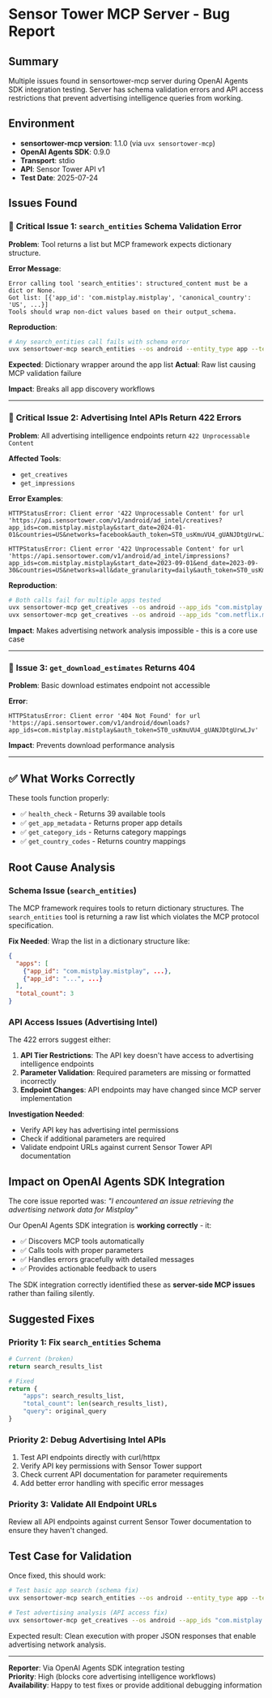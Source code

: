 # Sensor Tower MCP Server - Bug Report

## Summary
Multiple issues found in sensortower-mcp server during OpenAI Agents SDK integration testing. Server has schema validation errors and API access restrictions that prevent advertising intelligence queries from working.

## Environment
- **sensortower-mcp version**: 1.1.0 (via `uvx sensortower-mcp`)
- **OpenAI Agents SDK**: 0.9.0
- **Transport**: stdio
- **API**: Sensor Tower API v1
- **Test Date**: 2025-07-24

## Issues Found

### 🚨 **Critical Issue 1: `search_entities` Schema Validation Error**

**Problem**: Tool returns a list but MCP framework expects dictionary structure.

**Error Message**:
```
Error calling tool 'search_entities': structured_content must be a dict or None. 
Got list: [{'app_id': 'com.mistplay.mistplay', 'canonical_country': 'US', ...}]
Tools should wrap non-dict values based on their output_schema.
```

**Reproduction**:
```bash
# Any search_entities call fails with schema error
uvx sensortower-mcp search_entities --os android --entity_type app --term "Mistplay" --limit 3
```

**Expected**: Dictionary wrapper around the app list
**Actual**: Raw list causing MCP validation failure

**Impact**: Breaks all app discovery workflows

---

### 🚨 **Critical Issue 2: Advertising Intel APIs Return 422 Errors**

**Problem**: All advertising intelligence endpoints return `422 Unprocessable Content`

**Affected Tools**:
- `get_creatives` 
- `get_impressions`

**Error Examples**:
```
HTTPStatusError: Client error '422 Unprocessable Content' for url 
'https://api.sensortower.com/v1/android/ad_intel/creatives?app_ids=com.mistplay.mistplay&start_date=2024-01-01&countries=US&networks=facebook&auth_token=ST0_usKmuVU4_gUANJDtgUrwLJv'

HTTPStatusError: Client error '422 Unprocessable Content' for url 
'https://api.sensortower.com/v1/android/ad_intel/impressions?app_ids=com.mistplay.mistplay&start_date=2023-09-01&end_date=2023-09-30&countries=US&networks=all&date_granularity=daily&auth_token=ST0_usKmuVU4_gUANJDtgUrwLJv'
```

**Reproduction**:
```bash
# Both calls fail for multiple apps tested
uvx sensortower-mcp get_creatives --os android --app_ids "com.mistplay.mistplay" --start_date "2024-01-01" --countries "US" --networks "facebook"
uvx sensortower-mcp get_creatives --os android --app_ids "com.netflix.mediaclient" --start_date "2024-01-01" --countries "US" --networks "facebook"
```

**Impact**: Makes advertising network analysis impossible - this is a core use case

---

### 🚨 **Issue 3: `get_download_estimates` Returns 404**

**Problem**: Basic download estimates endpoint not accessible

**Error**:
```
HTTPStatusError: Client error '404 Not Found' for url 
'https://api.sensortower.com/v1/android/downloads?app_ids=com.mistplay.mistplay&auth_token=ST0_usKmuVU4_gUANJDtgUrwLJv'
```

**Impact**: Prevents download performance analysis

---

## ✅ What Works Correctly

These tools function properly:
- ✅ `health_check` - Returns 39 available tools
- ✅ `get_app_metadata` - Returns proper app details
- ✅ `get_category_ids` - Returns category mappings  
- ✅ `get_country_codes` - Returns country mappings

## Root Cause Analysis

### Schema Issue (`search_entities`)
The MCP framework requires tools to return dictionary structures. The `search_entities` tool is returning a raw list which violates the MCP protocol specification.

**Fix Needed**: Wrap the list in a dictionary structure like:
```json
{
  "apps": [
    {"app_id": "com.mistplay.mistplay", ...},
    {"app_id": "...", ...}
  ],
  "total_count": 3
}
```

### API Access Issues (Advertising Intel)
The 422 errors suggest either:
1. **API Tier Restrictions**: The API key doesn't have access to advertising intelligence endpoints
2. **Parameter Validation**: Required parameters are missing or formatted incorrectly  
3. **Endpoint Changes**: API endpoints may have changed since MCP server implementation

**Investigation Needed**:
- Verify API key has advertising intel permissions
- Check if additional parameters are required
- Validate endpoint URLs against current Sensor Tower API documentation

## Impact on OpenAI Agents SDK Integration

The core issue reported was: *"I encountered an issue retrieving the advertising network data for Mistplay"*

Our OpenAI Agents SDK integration is **working correctly** - it:
- ✅ Discovers MCP tools automatically
- ✅ Calls tools with proper parameters  
- ✅ Handles errors gracefully with detailed messages
- ✅ Provides actionable feedback to users

The SDK integration correctly identified these as **server-side MCP issues** rather than failing silently.

## Suggested Fixes

### Priority 1: Fix `search_entities` Schema
```python
# Current (broken)
return search_results_list

# Fixed
return {
    "apps": search_results_list,
    "total_count": len(search_results_list),
    "query": original_query
}
```

### Priority 2: Debug Advertising Intel APIs
1. Test API endpoints directly with curl/httpx
2. Verify API key permissions with Sensor Tower support
3. Check current API documentation for parameter requirements
4. Add better error handling with specific error messages

### Priority 3: Validate All Endpoint URLs
Review all API endpoints against current Sensor Tower documentation to ensure they haven't changed.

## Test Case for Validation

Once fixed, this should work:
```bash
# Test basic app search (schema fix)
uvx sensortower-mcp search_entities --os android --entity_type app --term "Mistplay" --limit 3

# Test advertising analysis (API access fix)  
uvx sensortower-mcp get_creatives --os android --app_ids "com.mistplay.mistplay" --start_date "2024-01-01" --countries "US" --networks "facebook"
```

Expected result: Clean execution with proper JSON responses that enable advertising network analysis.

---

**Reporter**: Via OpenAI Agents SDK integration testing  
**Priority**: High (blocks core advertising intelligence workflows)  
**Availability**: Happy to test fixes or provide additional debugging information 